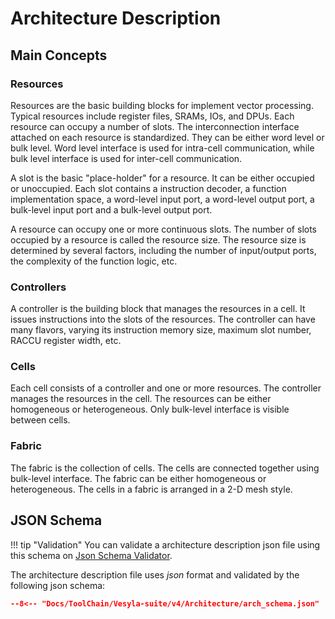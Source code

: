 # Architecture Description

## Main Concepts

### Resources

Resources are the basic building blocks for implement vector processing. Typical resources include register files, SRAMs, IOs, and DPUs. Each resource can occupy a number of slots. The interconnection interface attached on each resource is standardized. They can be either word level or bulk level. Word level interface is used for intra-cell communication, while bulk level interface is used for inter-cell communication.

A slot is the basic "place-holder" for a resource. It can be either occupied or unoccupied. Each slot contains a instruction decoder, a function implementation space, a word-level input port, a word-level output port, a bulk-level input port and a bulk-level output port.

A resource can occupy one or more continuous slots. The number of slots occupied by a resource is called the resource size. The resource size is determined by several factors, including the number of input/output ports, the complexity of the function logic, etc.

### Controllers

A controller is the building block that manages the resources in a cell. It issues instructions into the slots of the resources. The controller can have many flavors, varying its instruction memory size, maximum slot number, RACCU register width, etc.

### Cells

Each cell consists of a controller and one or more resources. The controller manages the resources in the cell. The resources can be either homogeneous or heterogeneous. Only bulk-level interface is visible between cells.

### Fabric

The fabric is the collection of cells. The cells are connected together using bulk-level interface. The fabric can be either homogeneous or heterogeneous. The cells in a fabric is arranged in a 2-D mesh style.

## JSON Schema

<!-- prettier-ignore -->
!!! tip "Validation"
    You can validate a architecture description json file using this schema on [Json Schema Validator](https://www.jsonschemavalidator.net/).

The architecture description file uses _json_ format and validated by the following json schema:

```json
--8<-- "Docs/ToolChain/Vesyla-suite/v4/Architecture/arch_schema.json"
```
